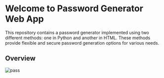 <h1>Welcome to Password Generator Web App</h1>

<p>This repository contains a password generator implemented using two different methods: one in Python and another in HTML. These methods provide flexible and secure password generation options for various needs.</p>

<h2>Overview</h2>

![pass](https://github.com/rishininawodi/Password_Generator/assets/123630889/6195d211-856c-49c9-a710-1d5ac4dcc6d8)

